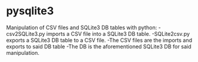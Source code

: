 # pysqlite3
Manipulation of CSV files and SQLite3 DB tables with python:
-csv2SQLite3.py imports a CSV file into a SQLite3 DB table.
-SQLite2csv.py exports a SQLite3 DB table to a CSV file.
-The CSV files are the imports and exports to said DB table
-The DB is the aforementioned SQLite3 DB for said manipulation.

